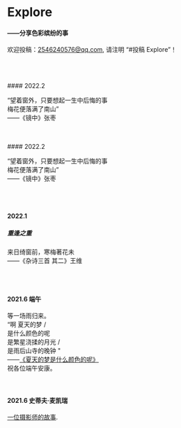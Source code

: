 # Explore  

#### ——分享色彩缤纷的事    

欢迎投稿：2546240576@qq.com, 请注明  “#投稿 Explore”！    

<br />  
<br />  
<br /> 
#### 2022.2

“望着窗外，只要想起一生中后悔的事  
梅花便落满了南山”   
——《镜中》张枣  

<br />
<br />
#### 2022.2

“望着窗外，只要想起一生中后悔的事  
梅花便落满了南山”   
——《镜中》张枣  

<br />
<br />

#### 2022.1

##### 重逢之重  
来日绮窗前，寒梅著花未  
——《杂诗三首 其二》王维  

<br />
<br />

#### 2021.6 端午

等一场雨归来。  
“啊 夏天的梦 /  
是什么颜色的呢  
是繁星浇揉的月光 /  
是雨后山寺的晚钟 "   
——[《夏天的梦是什么颜色的呢》](https://c.y.qq.com/base/fcgi-bin/u?__=0WksI3)  
祝各位端午安康。  
<br />
<br />


#### 2021.6 史蒂夫·麦凯瑞

[一位摄影师的故事](http://www.360doc.com/content/19/0720/12/7793103_849933739.shtml).  


